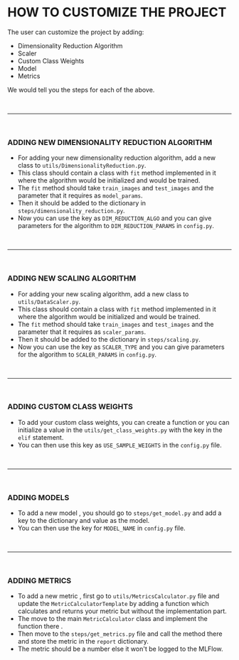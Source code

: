 # HOW TO CUSTOMIZE THE PROJECT

The user can customize the project by adding:
- Dimensionality Reduction Algorithm
- Scaler
- Custom Class Weights
- Model
- Metrics

We would tell you the steps for each of the above.

<br/>

---

<br/>

### ADDING NEW DIMENSIONALITY REDUCTION ALGORITHM
- For adding your new dimensionality reduction algorithm, add a new class to `utils/DimensionalityReduction.py`.
- This class should contain a class with `fit` method implemented in it where the algorithm would be initialized and would be trained.
- The `fit` method should take `train_images` and `test_images` and the parameter that it requires as `model_params`.
- Then it should be added to the dictionary in `steps/dimensionality_reduction.py`.
- Now you can use the key as `DIM_REDUCTION_ALGO` and you can give parameters for the algorithm to `DIM_REDUCTION_PARAMS` in `config.py`.

<br/>

---

<br/>

### ADDING NEW SCALING ALGORITHM 
- For adding your new scaling algorithm, add a new class to `utils/DataScaler.py`.
- This class should contain a class with `fit` method implemented in it where the algorithm would be initialized and would be trained.
- The `fit` method should take `train_images` and `test_images` and the parameter that it requires as `scaler_params`.
- Then it should be added to the dictionary in `steps/scaling.py`.
- Now you can use the key as `SCALER_TYPE` and you can give parameters for the algorithm to `SCALER_PARAMS` in `config.py`.

<br/>

---

<br/>

### ADDING CUSTOM CLASS WEIGHTS
- To add your custom class weights, you can create a function or you can initialize a value in the `utils/get_class_weights.py` with the key in the `elif` statement.
- You can then use this key as `USE_SAMPLE_WEIGHTS` in the `config.py` file.

<br/>

---

<br/>

### ADDING MODELS
- To add a new model , you should go to `steps/get_model.py` and add a key to the dictionary and value as the model.
- You can then use the key for `MODEL_NAME` in `config.py` file.

<br/>

---

<br/>

### ADDING METRICS
- To add a new metric , first go to `utils/MetricsCalculator.py` file and update the `MetricCalculatorTemplate` by adding a function which calculates and returns your metric but without the implementation part.
- The move to the main `MetricCalculator` class and implement the function there .
- Then move to the `steps/get_metrics.py` file and call the method there and store the metric in the `report` dictionary.
- The metric should be a number else it won't be logged to the MLFlow.  